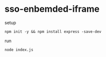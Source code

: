 # sso-enbemded-iframe
setup
```
npm init -y && npm install express -save-dev
```
run
```
node index.js
```